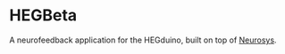 # HEGBeta
A neurofeedback application for the HEGduino, built on top of [Neurosys](https://github.com/neuralinterfaces/neurosys).
